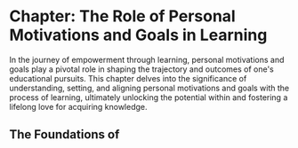 Chapter: The Role of Personal Motivations and Goals in Learning
===============================================================

In the journey of empowerment through learning, personal motivations and goals play a pivotal role in shaping the trajectory and outcomes of one's educational pursuits. This chapter delves into the significance of understanding, setting, and aligning personal motivations and goals with the process of learning, ultimately unlocking the potential within and fostering a lifelong love for acquiring knowledge.

The Foundations of
------------------

